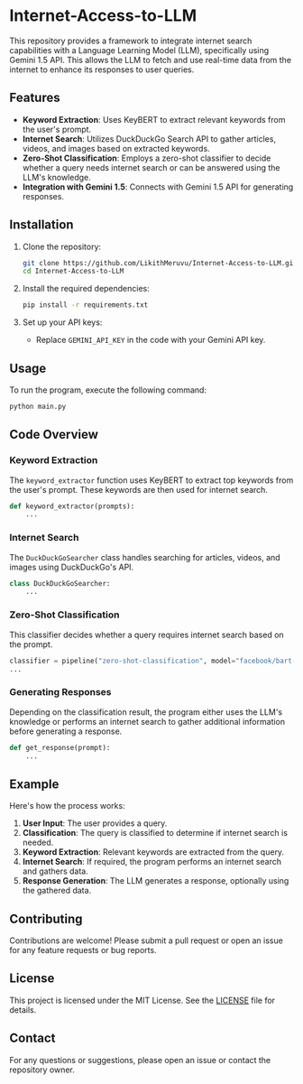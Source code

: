 # Internet-Access-to-LLM


This repository provides a framework to integrate internet search capabilities with a Language Learning Model (LLM), specifically using Gemini 1.5 API. This allows the LLM to fetch and use real-time data from the internet to enhance its responses to user queries.

## Features

- **Keyword Extraction**: Uses KeyBERT to extract relevant keywords from the user's prompt.
- **Internet Search**: Utilizes DuckDuckGo Search API to gather articles, videos, and images based on extracted keywords.
- **Zero-Shot Classification**: Employs a zero-shot classifier to decide whether a query needs internet search or can be answered using the LLM's knowledge.
- **Integration with Gemini 1.5**: Connects with Gemini 1.5 API for generating responses.

## Installation

1. Clone the repository:
   ```sh
   git clone https://github.com/LikithMeruvu/Internet-Access-to-LLM.git
   cd Internet-Access-to-LLM
   ```

2. Install the required dependencies:
   ```sh
   pip install -r requirements.txt
   ```

3. Set up your API keys:
   - Replace `GEMINI_API_KEY` in the code with your Gemini API key.

## Usage

To run the program, execute the following command:
```sh
python main.py
```

## Code Overview

### Keyword Extraction

The `keyword_extractor` function uses KeyBERT to extract top keywords from the user's prompt. These keywords are then used for internet search.

```python
def keyword_extractor(prompts):
    ...
```

### Internet Search

The `DuckDuckGoSearcher` class handles searching for articles, videos, and images using DuckDuckGo's API.

```python
class DuckDuckGoSearcher:
    ...
```

### Zero-Shot Classification

This classifier decides whether a query requires internet search based on the prompt.

```python
classifier = pipeline("zero-shot-classification", model="facebook/bart-large-mnli")
...
```

### Generating Responses

Depending on the classification result, the program either uses the LLM's knowledge or performs an internet search to gather additional information before generating a response.

```python
def get_response(prompt):
    ...
```

## Example

Here's how the process works:

1. **User Input**: The user provides a query.
2. **Classification**: The query is classified to determine if internet search is needed.
3. **Keyword Extraction**: Relevant keywords are extracted from the query.
4. **Internet Search**: If required, the program performs an internet search and gathers data.
5. **Response Generation**: The LLM generates a response, optionally using the gathered data.

## Contributing

Contributions are welcome! Please submit a pull request or open an issue for any feature requests or bug reports.

## License

This project is licensed under the MIT License. See the [LICENSE](LICENSE) file for details.

## Contact

For any questions or suggestions, please open an issue or contact the repository owner.
```

